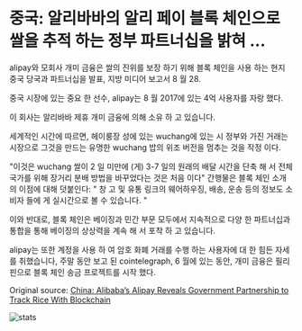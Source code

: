 # 중국: 알리바바의 알리 페이 블록 체인으로 쌀을 추적 하는 정부 파트너십을 밝혀 ...

alipay와 모회사 개미 금융은 쌀의 진위를 보장 하기 위해 블록 체인을 사용 하는 현지 중국 당국과 파트너십을 발표, 지방 미디어 보고서 8 월 28.

중국 시장에 있는 중요 한 선수, alipay는 8 월 2017에 있는 4억 사용자를 자랑 했다.

이 회사는 알리바바 제휴 개미 금융에 의해 소유 하 고 있습니다.

세계적인 시간에 따르면, 헤이룽장 성에 있는 wuchang에 있는 시 정부와 가진 거래는 시장으로 그것을 만드는 유명한 wuchang 밥의 위조 버전을 멈추는 것을 작정 이다.

"이것은 wuchang 쌀이 2 일 미만에 (게) 3-7 일의 원래의 배달 시간을 단축 해 서 전체 국가를 위해 장거리 분배 방법을 바꾸었다는 것은 처음 이다" 간행물은 블록 체인 소개의 이점에 대해 덧붙인다: " 창 고 및 유통 링크의 웨어하우징, 배송, 운송 등의 정보도 소비자 들에 게 실시간으로 볼 수 있습니다. "

이와 반대로, 블록 체인은 베이징과 민간 부문 모두에서 지속적으로 다양 한 파트너십과 통합을 통해 베이징의 상상력을 계속 해 서 포착 하 고 있습니다.

alipay는 또한 계정을 사용 하 여 암호 화폐 거래를 수행 하는 사용자에 대 한 힘든 자세를 취했습니다, 주말 동안 보고 된 cointelegraph, 6 월에 있는 동안, 개미 금융은 필리핀으로 블록 체인 송금 프로젝트를 시작 했다.

Original source: [China: Alibaba’s Alipay Reveals Government Partnership to Track Rice With Blockchain](https://cointelegraph.com/news/china-alibabas-alipay-reveals-government-partnership-to-track-rice-with-blockchain)

![stats](https://c.statcounter.com/11760860/0/a89fa40b/1/ "stats")